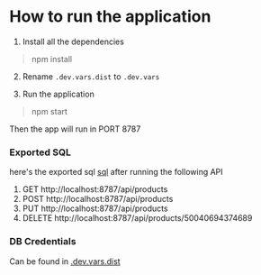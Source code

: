 # How to run the application

1. Install all the dependencies
> npm install

2. Rename `.dev.vars.dist` to `.dev.vars`

3. Run the application
> npm start

Then the app will run in PORT 8787


### Exported SQL

here's the exported sql [sql](product.sql) after running the following API

1. GET http://localhost:8787/api/products
2. POST http://localhost:8787/api/products
3. PUT http://localhost:8787/api/products
4. DELETE http://localhost:8787/api/products/50040694374689

### DB Credentials

Can be found in [.dev.vars.dist](.dev.vars.dist)
